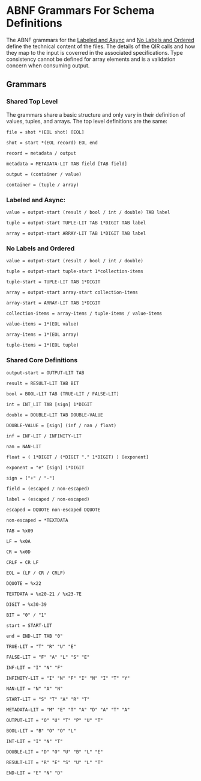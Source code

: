 # ABNF Grammars For Schema Definitions

The ABNF grammars for the [Labeled and Async](./Labeled_And_Async.md) and [No Labels and Ordered](./No_Labels_And_Ordered.md) define the technical content of the files. The details of the QIR calls and how they map to the input is coverred in the associated specifications. Type consistency cannot be defined for array elements and is a validation concern when consuming output.

## Grammars

### Shared Top Level

The grammars share a basic structure and only vary in their definition of values, tuples, and arrays. The top level definitions are the same:

```abnf
file = shot *(EOL shot) [EOL]

shot = start *(EOL record) EOL end

record = metadata / output

metadata = METADATA-LIT TAB field [TAB field]

output = (container / value)

container = (tuple / array)
```

### Labeled and Async:

```abnf
value = output-start (result / bool / int / double) TAB label

tuple = output-start TUPLE-LIT TAB 1*DIGIT TAB label

array = output-start ARRAY-LIT TAB 1*DIGIT TAB label
```

### No Labels and Ordered

```abnf
value = output-start (result / bool / int / double)

tuple = output-start tuple-start 1*collection-items

tuple-start = TUPLE-LIT TAB 1*DIGIT

array = output-start array-start collection-items

array-start = ARRAY-LIT TAB 1*DIGIT

collection-items = array-items / tuple-items / value-items

value-items = 1*(EOL value)

array-items = 1*(EOL array)

tuple-items = 1*(EOL tuple)
```

### Shared Core Definitions

```abnf
output-start = OUTPUT-LIT TAB

result = RESULT-LIT TAB BIT

bool = BOOL-LIT TAB (TRUE-LIT / FALSE-LIT)

int = INT_LIT TAB [sign] 1*DIGIT

double = DOUBLE-LIT TAB DOUBLE-VALUE

DOUBLE-VALUE = [sign] (inf / nan / float)

inf = INF-LIT / INFINITY-LIT

nan = NAN-LIT

float = ( 1*DIGIT / (*DIGIT "." 1*DIGIT) ) [exponent]

exponent = "e" [sign] 1*DIGIT

sign = ["+" / "-"]

field = (escaped / non-escaped)

label = (escaped / non-escaped)

escaped = DQUOTE non-escaped DQUOTE

non-escaped = *TEXTDATA

TAB = %x09

LF = %x0A

CR = %x0D

CRLF = CR LF

EOL = (LF / CR / CRLF)

DQUOTE = %x22

TEXTDATA = %x20-21 / %x23-7E

DIGIT = %x30-39

BIT = "0" / "1"

start = START-LIT

end = END-LIT TAB "0"

TRUE-LIT = "T" "R" "U" "E"

FALSE-LIT = "F" "A" "L" "S" "E"

INF-LIT = "I" "N" "F"

INFINITY-LIT = "I" "N" "F" "I" "N" "I" "T" "Y"

NAN-LIT = "N" "A" "N"

START-LIT = "S" "T" "A" "R" "T"

METADATA-LIT = "M" "E" "T" "A" "D" "A" "T" "A"

OUTPUT-LIT = "O" "U" "T" "P" "U" "T"

BOOL-LIT = "B" "O" "O" "L"

INT-LIT = "I" "N" "T"

DOUBLE-LIT = "D" "O" "U" "B" "L" "E"

RESULT-LIT = "R" "E" "S" "U" "L" "T"

END-LIT = "E" "N" "D"
```